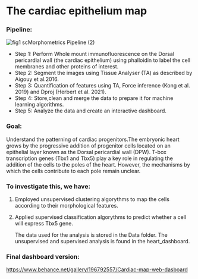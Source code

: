 # The cardiac epithelium map

### Pipeline:
![fig1 scMorphometrics Pipeline (2)](https://github.com/user-attachments/assets/6951fcb8-b677-4888-80c1-f5e33ed7e2b1)

- Step 1: Perform Whole mount immunofluorescence on the Dorsal pericardial wall (the cardiac epithelium) using phalloidin to label the cell membranes and other proteins of interest.
- Step 2: Segment the images using Tissue Analyser (TA) as described by Aigouy et al.2016.
- Step 3: Quantification of features using TA, Force inference (Kong et al. 2019) and Dproj (Herbert et al. 2021).
- Step 4: Store,clean and merge the data to prepare it for machine learning algorithms.
- Step 5: Analyze the data and create an interactive dashboard.

### Goal: 
Understand the patterning of cardiac progenitors.The embryonic heart grows by the progressive addition of progenitor cells located on an epithelial layer known as the Dorsal pericardial wall (DPW).
T-box transcription genes (Tbx1 and Tbx5) play a key role in regulating the addition of the cells to the poles of the heart. However, the mechanisms by which the cells contribute to each pole remain unclear.

### To investigate this, we have:
1. Employed unsupervised clustering algorythms to map the cells according to their morphological features.
2. Applied supervised classification algorythms to predict whether a cell will express Tbx5 gene.

   The data used for the analysis is stored in the Data folder. The unsupervised and supervised analysis is found in the heart_dashboard.

### Final dashboard version: 
https://www.behance.net/gallery/196792557/Cardiac-map-web-dasboard


